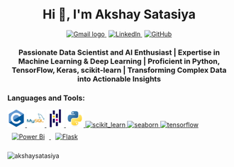 <h1 align="center">Hi 👋, I'm Akshay Satasiya</h1>

<div align="center" style="margin-bottom: 10px;">
  <a href="mailto:AKSHAYAJS2811@gmail.com" target="_blank" style="margin-right: 5px;">
    <img src="https://img.shields.io/static/v1?message=Gmail&logo=gmail&label=&color=D14836&logoColor=white&labelColor=&style=for-the-badge" height="30" alt="Gmail logo" />
  </a>
  <a href="https://linkedin.com/in/akshaysatasiya" target="_blank" style="margin-right: 5px;">
    <img src="https://img.shields.io/badge/linkedin-%231E77B5.svg?&style=for-the-badge&logo=linkedin&logoColor=white" alt="LinkedIn" height="30" />
  </a>
    <a href="https://github.com/AkshaySatasiya" target="_blank">
    <img src="https://img.shields.io/badge/github-%2324292e.svg?&style=for-the-badge&logo=github&logoColor=white" alt="GitHub" height="30" />
  </a>
</div>


<h3 align="center">Passionate Data Scientist and AI Enthusiast | Expertise in Machine Learning & Deep Learning | Proficient in Python, TensorFlow, Keras, scikit-learn | Transforming Complex Data into Actionable Insights</h3>



<h3 align="left">Languages and Tools:</h3>
<p align="left"> <a href="https://www.cprogramming.com/" target="_blank" rel="noreferrer"> 
      <img src="https://raw.githubusercontent.com/devicons/devicon/master/icons/c/c-original.svg" alt="c" width="40" height="40"/> </a> <a href="https://www.mysql.com/" target="_blank" rel="noreferrer">
      <img src="https://raw.githubusercontent.com/devicons/devicon/master/icons/mysql/mysql-original-wordmark.svg" alt="mysql" width="40" height="40"/> </a> <a href="https://pandas.pydata.org/" target="_blank" rel="noreferrer">
      <img src="https://raw.githubusercontent.com/devicons/devicon/2ae2a900d2f041da66e950e4d48052658d850630/icons/pandas/pandas-original.svg" alt="pandas" width="40" height="40"/> </a> <a href="https://www.python.org" target="_blank" rel="noreferrer"> 
      <img src="https://raw.githubusercontent.com/devicons/devicon/master/icons/python/python-original.svg" alt="python" width="40" height="40"/> </a> <a href="https://scikit-learn.org/" target="_blank" rel="noreferrer"> 
      <img src="https://upload.wikimedia.org/wikipedia/commons/0/05/Scikit_learn_logo_small.svg" alt="scikit_learn" width="40" height="40"/> </a> <a href="https://seaborn.pydata.org/" target="_blank" rel="noreferrer">
      <img src="https://seaborn.pydata.org/_images/logo-mark-lightbg.svg" alt="seaborn" width="40" height="40"/> </a> <a href="https://www.tensorflow.org" target="_blank" rel="noreferrer"> 
      <img src="https://www.vectorlogo.zone/logos/tensorflow/tensorflow-icon.svg" alt="tensorflow" width="40" height="40"/> </a><a href="https://powerbi.microsoft.com/en-us/" target="_blank">
      <img style="margin: 10px" src="https://profilinator.rishav.dev/skills-assets/powerbi.png" alt="Power Bi" height="40" />
      <a href="https://flask.palletsprojects.com/" target="_blank">
      <img style="margin: 10px" src="https://profilinator.rishav.dev/skills-assets/flask.png" alt="Flask" height="40" /></a>  

               
 </p>

<p><img align="center" src="https://github-readme-stats.vercel.app/api/top-langs?username=akshaysatasiya&show_icons=true&locale=en&layout=compact" alt="akshaysatasiya" /></p>

